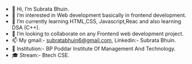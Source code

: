 - 👋 Hi, I’m Subrata Bhuin.
- 👀 I’m interested in Web development basically in frontend development.
- 🌱 I’m currently learning HTML,CSS, Javascript,Reac and also learning DSA (C++).
- 💞️ I’m looking to collaborate on any Frontend web development project.
- 📫 My gmail:- subratabhuin6@gmail.com, Linkedin:- Subrata Bhuin.
- 🏫 Institution:- BP Poddar Institute Of Management And Technology.
- 🎓 Stream:- Btech CSE.

<!---
Over-Thinker/Over-Thinker is a ✨ special ✨ repository because its `README.md` (this file) appears on your GitHub profile.
You can click the Preview link to take a look at your changes.
--->
